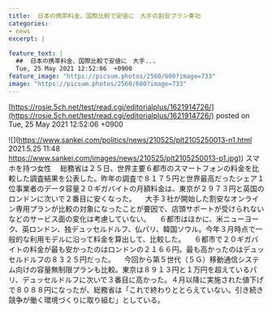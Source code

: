 ```yaml
---
title:  日本の携帯料金、国際比較で安値に　大手の割安プラン奏功  
categories:
- news
excerpt: |
  
feature_text: |
  ##  日本の携帯料金、国際比較で安値に　大手...
  Tue, 25 May 2021 12:52:06  +0900
feature_image: "https://picsum.photos/2560/600?image=733"
image: "https://picsum.photos/2560/600?image=733"
---
```


[https://rosie.5ch.net/test/read.cgi/editorialplus/1621914726/](https://rosie.5ch.net/test/read.cgi/editorialplus/1621914726/)
posted on Tue, 25 May 2021 12:52:06  +0900

<!--more-->

![](https://www.sankei.com/politics/news/210525/plt2105250013-n1.html 2021.5.25 11:48 [https://www.sankei.com/images/news/210525/plt2105250013-p1.jpg)](https://www.sankei.com/images/news/210525/plt2105250013-p1.jpg)) スマホを持つ女性 　総務省は２５日、世界主要６都市のスマートフォンの料金を比較した調査結果を公表した。昨年の調査で８１７５円と世界最高だったシェア１位事業者のデータ容量２０ギガバイトの月額料金は、東京が２９７３円と英国のロンドンに次いで２番目に安くなった。 　大手３社が開始した割安なオンライン専用プランが比較の対象になったことが要因で、店頭サポートが受けられないなどのサービス面の変化は考慮していない。 　６都市はほかに、米ニューヨーク、英ロンドン、独デュッセルドルフ、仏パリ、韓国ソウル。今年３月時点で一般的な利用モデルに沿って料金を算出して、比較した。 　６都市で２０ギガバイトの料金が最も安かったのはロンドンの２１６６円。最も高かったのはデュッセルドルフの８３２５円だった。 　今回から第５世代（５Ｇ）移動通信システム向けの容量無制限プランも比較。東京は８９１３円と１万円を超えているパリ、デュッセルドルフに次いで３番目に高かった。４月以降に実施された値下げで８０８８円になったが、総務省は「これで終わりととらえていない。引き続き競争が働く環境づくりに取り組む」としている。
